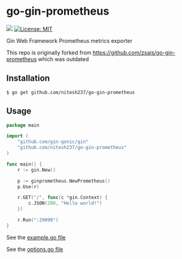# go-gin-prometheus
[![](https://godoc.org/github.com/nitesh237/go-gin-prometheus?status.svg)](https://godoc.org/github.com/nitesh237/go-gin-prometheus) [![License: MIT](https://img.shields.io/badge/License-MIT-yellow.svg)](https://opensource.org/licenses/MIT)

Gin Web Framework Prometheus metrics exporter

This repo is originally forked from https://github.com/zsais/go-gin-prometheus which was outdated

## Installation

`$ go get github.com/nitesh237/go-gin-prometheus`

## Usage

```go
package main

import (
	"github.com/gin-gonic/gin"
	"github.com/nitesh237/go-gin-prometheus"
)

func main() {
	r := gin.New()

	p := ginprometheus.NewPrometheus()
	p.Use(r)

	r.GET("/", func(c *gin.Context) {
		c.JSON(200, "Hello world!")
	})

	r.Run(":29090")
}
```

See the [example.go file](https://github.com/nitesh237/go-gin-prometheus/blob/master/example/example.go)

See the [options.go file](https://github.com/nitesh237/go-gin-prometheus/blob/master/options.go)
